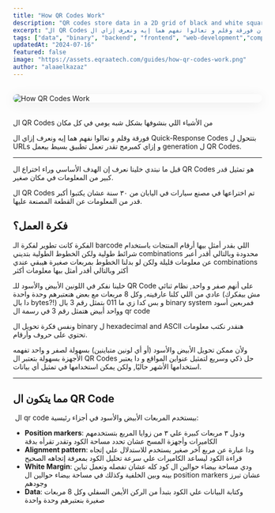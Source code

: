 ```yaml
---
title: "How QR Codes Work"
description: "QR codes store data in a 2D grid of black and white squares, readable by scanners and cameras. This guide explains how they encode information, support error correction, and enable fast, contactless access to content."
excerpt: "ال QR Codes من الأشياء اللي بنشوفها بشكل شبه يومي في كل مكان فورقة وقلم و تعالوا نفهم هما إيه ونعرف إزاي ال Quick-Response Codes بتتحول ل URLs و إزاي كمبرمج تقدر تعمل تطبيق بسيط بيعمل generation ل QR Codes."
tags: ["data", "binary", "backend", "frontend", "web-development","computer-science"]
updatedAt: "2024-07-16"
featured: false
image: "https://assets.eqraatech.com/guides/how-qr-codes-work.png"
author: "alaaelkazaz"
---
```


<img src="https://assets.eqraatech.com/guides/how-qr-codes-work.png" alt="How QR Codes Work" ondragstart="return false;" oncontextmenu="return false;" style="display: block; margin: 2rem auto; border-radius: 1rem; box-shadow: 0 4px 24px 0 rgba(0,0,0,0.08);" />

ال QR Codes من الأشياء اللي بنشوفها بشكل شبه يومي في كل مكان 

فورقة وقلم و تعالوا نفهم هما إيه ونعرف إزاي ال Quick-Response Codes بتتحول ل URLs و إزاي كمبرمج تقدر تعمل تطبيق بسيط بيعمل generation ل QR Codes.

---

قبل ما نبتدي خلينا نعرف إن الهدف الأساسي وراء اختراع ال QR Codes هو تمثيل قدر كبير من المعلومات في مكان صغير.

ال QR Codes تم اختراعها في مصنع سيارات في اليابان من ٣٠ سنة عشان يكتبوا أكبر قدر من المعلومات عن القطعة المصنعة عليها.

## **فكرة العمل؟**

الفكرة كانت تطوير لفكرة الـ barcode اللي بقدر أمثل بيها أرقام المنتجات باستخدام شرائط طولية ولكن الخطوط الطولية بتديني combinations محدودة وبالتالي أقدر أعبر عن معلومات قليلة ولكن لو بدلنا الخطوط بمربعات صغيرة هيبقي عندي combinations أكثر وبالتالي أقدر أمثل بيها معلومات أكثر 

خلينا نفكر في اللونين الأبيض والأسود للـ QR Code على أنهم صفر و واحد, نظام ثنائي عادي من اللي كلنا عارفينه, وكل 8 مربعات مع بعض هنعتبرهم وحدة واحدة (مش بيفكرك دا بال bytes?!) و بس كدا زي ما 011 بتمثل رقم 3 بال binary system فمربعين أسود وواحد أبيض هتمثل رقم 3 في رسمة ال qr code 

ونفس فكرة تحويل ال binary ل hexadecimal and ASCII هنقدر نكتب معلومات تحتوي على حروف وأرقام.

ولأن ممكن تحويل الأبيض والأسود (أو أي لونين متباينين) بسهولة لصفر و واحد تفهمه الأجهزة بسهولة بتعتبر ال QR Codes حل ذكي وسريع لتمثيل عنواين المواقع و دا يعتبر استخدامها الأشهر حاليًا, ولكن يمكن استخدامها في تمثيل أي بيانات.

---

## **مما يتكون ال QR Code** 

 ال qr code بيستخدم المربعات الأبيض والأسود في أجزاء رئيسية:

- **Position markers**: ودول ٣ مربعات كبيرة علي ٣ من زوايا المربع بتستخدمهم الكاميرات وأجهزة المسح عشان تحدد مساحة الكود وتقدر تقرأه بدقة 
- **Alignment pattern**: ودا عبارة عن مربع آخر صغير يستخدم للاستدلال علي إتجاه قراءة الكود ليساعد الكاميرات علي سرعة تحليل الكود بمعرفة إتجاهه الصحيح 
- **White Margin**: ودي مساحة بيضاء حوالين ال كود كله عشان تفصله وتعمل تباين بينه وبين الخلفية وكذلك في مساحة بيضاء حوالين ال position markers عشان تبرز وجودهم 
- **Data**: وكتابة البيانات علي الكود بتبدأ من الركن الأيمن السفلي وكل 8 مربعات صغيرة بنعتبرهم وحدة واحدة